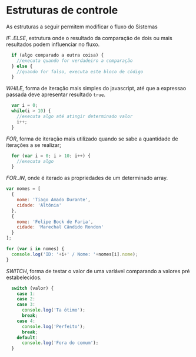 # Estruturas de controle

As estruturas a seguir permitem modificar o fluxo do Sistemas

_IF..ELSE_, estrutura onde o resultado da comparação de dois ou mais resultados podem influenciar no fluxo.

```javascript
  if (algo comparado a outra coisa) {
    //executa quando for verdadeiro a comparação
  } else {
    //quando for falso, executa este bloco de código
  }
```

_WHILE_, forma de iteração mais simples do javascript, até que a expressao passada deve apresentar resultado `true`.

```javascript
  var i = 0;
  while(i > 10) {
    //executa algo até atingir determinado valor
    i++;
  }
```

_FOR_, forma de iteração mais utilizado quando se sabe a quantidade de iterações a se realizar;

```javascript
  for (var i = 0; i > 10; i++) {
    //executa algo
  }
```

_FOR..IN_, onde é iterado as propriedades de um determinado array.

```javascript
var nomes = [
  {
    nome: 'Tiago Amado Durante',
    cidade: 'Altônia'
  },
  {
    nome: 'Felipe Bock de Faria',
    cidade: 'Marechal Cândido Rondon'
  }
];

for (var i in nomes) {
  console.log('ID: '+i+' / Nome: '+nomes[i].nome);
}
```

_SWITCH_, forma de testar o valor de uma variável comparando a valores pré estabelecidos.
```js
  switch (valor) {
    case 1:
    case 2:
    case 3:
      console.log('Ta ótimo');
      break;
    case 4:
      console.log('Perfeito');
      break;
    default:
      console.log('Fora do comum');
  }
```
